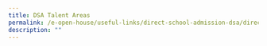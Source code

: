 ```yaml
---
title: DSA Talent Areas
permalink: /e-open-house/useful-links/direct-school-admission-dsa/direct-school-admission-dsa/
description: ""
---
```

